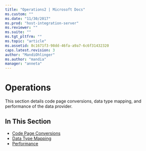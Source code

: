 ```yaml
---
title: "Operations2 | Microsoft Docs"
ms.custom: ""
ms.date: "11/30/2017"
ms.prod: "host-integration-server"
ms.reviewer: ""
ms.suite: ""
ms.tgt_pltfrm: ""
ms.topic: "article"
ms.assetid: 8c1671f3-98dd-46fa-a9a7-6c6f31432320
caps.latest.revision: 3
author: "MandiOhlinger"
ms.author: "mandia"
manager: "anneta"
---
```

# Operations
This section details code page conversions, data type mapping, and performance of the data provider.  
  
## In This Section  

* [Code Page Conversions](../db2oledbv/code-page-conversions.md)
* [Data Type Mapping](../db2oledbv/data-type-mapping1.md)
* [Performance](../db2oledbv/performance1.md)
